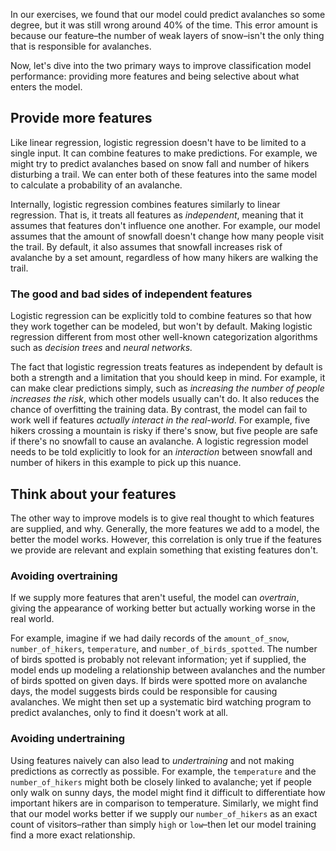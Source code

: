 In our exercises, we found that our model could predict avalanches so some degree, but it was still wrong around 40% of the time. This error amount is because our feature–the number of weak layers of snow–isn't the only thing that is responsible for avalanches.

Now, let's dive into the two primary ways to improve classification model performance: providing more features and being selective about what enters the model.

## Provide more features

Like linear regression, logistic regression doesn't have to be limited to a single input. It can combine features to make predictions. For example, we might try to predict avalanches based on snow fall and number of hikers disturbing a trail. We can enter both of these features into the same model to calculate a probability of an avalanche.

Internally, logistic regression combines features similarly to linear regression. That is, it treats all features as *independent*, meaning that it assumes that features don't influence one another. For example, our model assumes that the amount of snowfall doesn't change how many people visit the trail. By default, it also assumes that snowfall increases risk of avalanche by a set amount, regardless of how many hikers are walking the trail.

### The good and bad sides of independent features

Logistic regression can be explicitly told to combine features so that how they work together can be modeled, but won't by default. Making logistic regression different from most other well-known categorization algorithms such as _decision trees_ and _neural networks._

The fact that logistic regression treats features as independent by default is both a strength and a limitation that you should keep in mind. For example, it can make clear predictions simply, such as *increasing the number of people increases the risk*, which other models usually can't do. It also reduces the chance of overfitting the training data. By contrast, the model can fail to work well if features _actually interact in the real-world_. For example, five hikers crossing a mountain is risky if there's snow, but five people are safe if there's no snowfall to cause an avalanche. A logistic regression model needs to be told explicitly to look for an *interaction* between snowfall and number of hikers in this example to pick up this nuance.

## Think about your features

The other way to improve models is to give real thought to which features are supplied, and why. Generally, the more features we add to a model, the better the model works. However, this correlation is only true if the features we provide are relevant and explain something that existing features don't.

### Avoiding overtraining

If we supply more features that aren't useful, the model can _overtrain_, giving the appearance of working better but actually working worse in the real world.

For example, imagine if we had daily records of the `amount_of_snow`, `number_of_hikers`, `temperature`, and `number_of_birds_spotted`. The number of birds spotted is probably not relevant information; yet if supplied, the model ends up modeling a relationship between avalanches and the number of birds spotted on given days. If birds were spotted more on avalanche days, the model suggests birds could be responsible for causing avalanches. We might then set up a systematic bird watching program to predict avalanches, only to find it doesn't work at all.

### Avoiding undertraining

Using features naively can also lead to _undertraining_ and not making predictions as correctly as possible. For example, the `temperature` and the `number_of_hikers` might both be closely linked to avalanche; yet if people only walk on sunny days, the model might find it difficult to differentiate how important hikers are in comparison to temperature. Similarly, we might find that our model works better if we supply our `number_of_hikers` as an exact count of visitors–rather than simply `high` or `low`–then let our model training find a more exact relationship.
